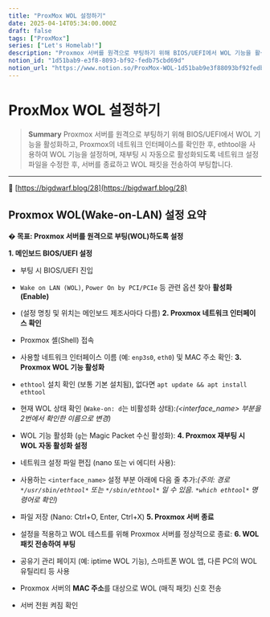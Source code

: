 ```yaml
---
title: "ProxMox WOL 설정하기"
date: 2025-04-14T05:34:00.000Z
draft: false
tags: ["ProxMox"]
series: ["Let's Homelab!"]
description: "Proxmox 서버를 원격으로 부팅하기 위해 BIOS/UEFI에서 WOL 기능을 활성화하고, Proxmox의 네트워크 인터페이스를 확인한 후, ethtool을 사용하여 WOL 기능을 설정하며, 재부팅 시 자동으로 활성화되도록 네트워크 설정 파일을 수정한 후, 서버를 종료하고 WOL 패킷을 전송하여 부팅합니다."
notion_id: "1d51bab9-e3f8-8093-bf92-fedb75cbd69d"
notion_url: "https://www.notion.so/ProxMox-WOL-1d51bab9e3f88093bf92fedb75cbd69d"
---
```


# ProxMox WOL 설정하기

> **Summary**
> Proxmox 서버를 원격으로 부팅하기 위해 BIOS/UEFI에서 WOL 기능을 활성화하고, Proxmox의 네트워크 인터페이스를 확인한 후, ethtool을 사용하여 WOL 기능을 설정하며, 재부팅 시 자동으로 활성화되도록 네트워크 설정 파일을 수정한 후, 서버를 종료하고 WOL 패킷을 전송하여 부팅합니다.

---

🔗 [https://bigdwarf.blog/28](https://bigdwarf.blog/28)

## Proxmox WOL(Wake-on-LAN) 설정 요약

**� 목표: Proxmox 서버를 원격으로 부팅(WOL)하도록 설정**

**1. 메인보드 BIOS/UEFI 설정**

- 부팅 시 BIOS/UEFI 진입
- `Wake on LAN (WOL)`, `Power On by PCI/PCIe` 등 관련 옵션 찾아 **활성화 (Enable)**
- (설정 명칭 및 위치는 메인보드 제조사마다 다름)
**2. Proxmox 네트워크 인터페이스 확인**

- Proxmox 셸(Shell) 접속
- 사용할 네트워크 인터페이스 이름 (예: `enp3s0`, `eth0`) 및 MAC 주소 확인:
**3. Proxmox WOL 기능 활성화**

- `ethtool` 설치 확인 (보통 기본 설치됨), 없다면 `apt update && apt install ethtool`
- 현재 WOL 상태 확인 (`Wake-on: d`는 비활성화 상태):*(<interface_name> 부분을 2번에서 확인한 이름으로 변경)*
- WOL 기능 활성화 (`g`는 Magic Packet 수신 활성화):
**4. Proxmox 재부팅 시 WOL 자동 활성화 설정**

- 네트워크 설정 파일 편집 (nano 또는 vi 에디터 사용):
- 사용하는 `<interface_name>` 설정 부분 아래에 다음 줄 추가:*(주의: 경로 *`*/usr/sbin/ethtool*`* 또는 *`*/sbin/ethtool*`* 일 수 있음. *`*which ethtool*`* 명령어로 확인)*
- 파일 저장 (Nano: Ctrl+O, Enter, Ctrl+X)
**5. Proxmox 서버 종료**

- 설정을 적용하고 WOL 테스트를 위해 Proxmox 서버를 정상적으로 종료:
**6. WOL 패킷 전송하여 부팅**

- 공유기 관리 페이지 (예: iptime WOL 기능), 스마트폰 WOL 앱, 다른 PC의 WOL 유틸리티 등 사용
- Proxmox 서버의 **MAC 주소**를 대상으로 WOL (매직 패킷) 신호 전송
- 서버 전원 켜짐 확인

